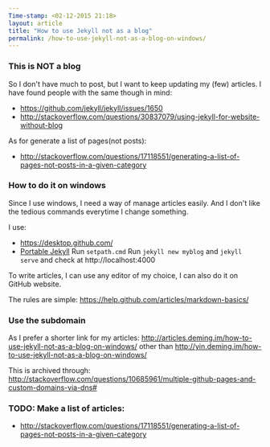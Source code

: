 ```yaml
---
Time-stamp: <02-12-2015 21:18>
layout: article
title: "How to use Jekyll not as a blog"
permalink: /how-to-use-jekyll-not-as-a-blog-on-windows/
---
```


### This is NOT a blog

So I don't have much to post, but I want to keep updating my (few) articles. I have found people with the same though in mind:
- https://github.com/jekyll/jekyll/issues/1650
- http://stackoverflow.com/questions/30837079/using-jekyll-for-website-without-blog

As for generate a list of pages(not posts):
- http://stackoverflow.com/questions/17118551/generating-a-list-of-pages-not-posts-in-a-given-category

### How to do it on windows

Since I use windows, I need a way of manage articles easily. And I don't like the tedious commands everytime I change something.

I use:
- https://desktop.github.com/
- [Portable Jekyll](https://github.com/madhur/PortableJekyll)
  Run `setpath.cmd`
  Run `jekyll new myblog` and `jekyll serve` and check at http://localhost:4000

To write articles, I can use any editor of my choice, I can also do it on GitHub website.

The rules are simple:
https://help.github.com/articles/markdown-basics/

### Use the subdomain

As I prefer a shorter link for my articles:
http://articles.deming.im/how-to-use-jekyll-not-as-a-blog-on-windows/
other than
http://yin.deming.im/how-to-use-jekyll-not-as-a-blog-on-windows/

This is archived through:
http://stackoverflow.com/questions/10685961/multiple-github-pages-and-custom-domains-via-dns#

### TODO: Make a list of articles:

- http://stackoverflow.com/questions/17118551/generating-a-list-of-pages-not-posts-in-a-given-category
